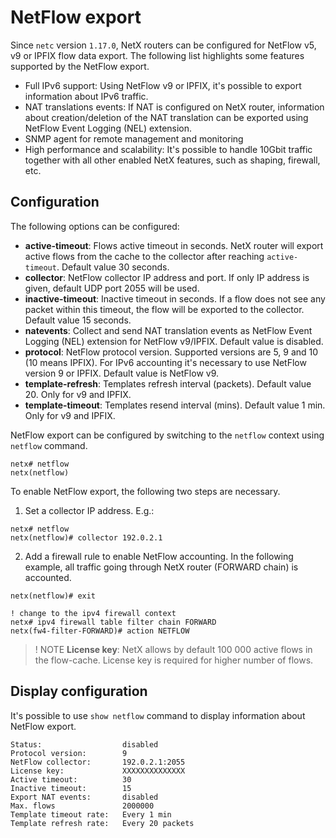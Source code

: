 # NetFlow export

Since `netc` version `1.17.0`, NetX routers can be configured for NetFlow v5, v9 or IPFIX flow data export. The
following list highlights some features supported by the NetFlow export.

* Full IPv6 support: Using NetFlow v9 or IPFIX, it's possible to export information about IPv6 traffic.
* NAT translations events: If NAT is configured on NetX router, information about creation/deletion of the NAT translation 
  can be exported using NetFlow Event Logging (NEL) extension.  
* SNMP agent for remote management and monitoring 
* High performance and scalability: It's possible to handle 10Gbit traffic together with all other enabled NetX features,
  such as shaping, firewall, etc.

## Configuration

The following options can be configured:

* __active-timeout__: Flows active timeout in seconds. NetX router will export active flows from the cache to the
  collector after reaching `active-timeout`. Default value 30 seconds.
* __collector__: NetFlow collector IP address and port. If only IP address is given, default UDP port 2055 will be used. 
* __inactive-timeout__: Inactive timeout in seconds. If a flow does not see any packet within this timeout, the flow
  will be exported to the collector. Default value 15 seconds.
* __natevents__: Collect and send NAT translation events as NetFlow Event Logging (NEL) extension for NetFlow v9/IPFIX.
  Default value is disabled.
* __protocol__: NetFlow protocol version. Supported versions are 5, 9 and 10 (10 means IPFIX). For IPv6 accounting it's
  necessary to use NetFlow version 9 or IPFIX. Default value is NetFlow v9.
* __template-refresh__: Templates refresh interval (packets). Default value 20. Only for v9 and IPFIX.
* __template-timeout__: Templates resend interval (mins). Default value 1 min. Only for v9 and IPFIX. 

NetFlow export can be configured by switching to the `netflow` context using `netflow` command.

```
netx# netflow 
netx(netflow)
```

To enable NetFlow export, the following two steps are necessary.

1. Set a collector IP address. E.g.:

```
netx# netflow
netx(netflow)# collector 192.0.2.1
```
2. Add a firewall rule to enable NetFlow accounting. In the following example, all traffic going through NetX router
(FORWARD chain) is accounted.

```
netx(netflow)# exit

! change to the ipv4 firewall context
netx# ipv4 firewall table filter chain FORWARD
netx(fw4-filter-FORWARD)# action NETFLOW
```

> ! NOTE
> __License key__: NetX allows by default 100 000 active flows in the flow-cache. License key is required for higher number of flows. 

## Display configuration

It's possible to use `show netflow` command to display information about NetFlow export.

```
Status:                  disabled
Protocol version:        9
NetFlow collector:       192.0.2.1:2055
License key:             XXXXXXXXXXXXXX
Active timeout:          30
Inactive timeout:        15
Export NAT events:       disabled
Max. flows               2000000
Template timeout rate:   Every 1 min
Template refresh rate:   Every 20 packets
```
